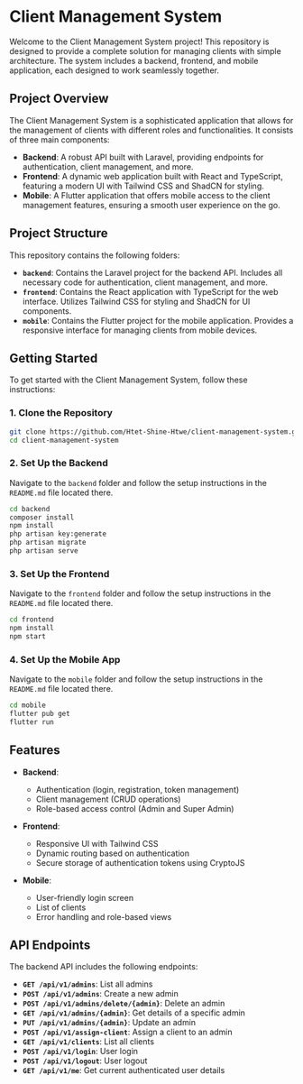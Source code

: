 # Client Management System

Welcome to the Client Management System project! This repository is designed to provide a complete solution for managing clients with simple architecture. The system includes a backend, frontend, and mobile application, each designed to work seamlessly together.

## Project Overview

The Client Management System is a sophisticated application that allows for the management of clients with different roles and functionalities. It consists of three main components:

- **Backend**: A robust API built with Laravel, providing endpoints for authentication, client management, and more.
- **Frontend**: A dynamic web application built with React and TypeScript, featuring a modern UI with Tailwind CSS and ShadCN for styling.
- **Mobile**: A Flutter application that offers mobile access to the client management features, ensuring a smooth user experience on the go.

## Project Structure

This repository contains the following folders:

- **`backend`**: Contains the Laravel project for the backend API. Includes all necessary code for authentication, client management, and more.
- **`frontend`**: Contains the React application with TypeScript for the web interface. Utilizes Tailwind CSS for styling and ShadCN for UI components.
- **`mobile`**: Contains the Flutter project for the mobile application. Provides a responsive interface for managing clients from mobile devices.

## Getting Started

To get started with the Client Management System, follow these instructions:

### 1. Clone the Repository

```bash
git clone https://github.com/Htet-Shine-Htwe/client-management-system.git
cd client-management-system
```

### 2. Set Up the Backend

Navigate to the `backend` folder and follow the setup instructions in the `README.md` file located there.

```bash
cd backend
composer install
npm install
php artisan key:generate
php artisan migrate
php artisan serve
```

### 3. Set Up the Frontend

Navigate to the `frontend` folder and follow the setup instructions in the `README.md` file located there.

```bash
cd frontend
npm install
npm start
```

### 4. Set Up the Mobile App

Navigate to the `mobile` folder and follow the setup instructions in the `README.md` file located there.

```bash
cd mobile
flutter pub get
flutter run
```

## Features

- **Backend**: 
  - Authentication (login, registration, token management) 
  - Client management (CRUD operations)
  - Role-based access control (Admin and Super Admin)

- **Frontend**: 
  - Responsive UI with Tailwind CSS 
  - Dynamic routing based on authentication 
  - Secure storage of authentication tokens using CryptoJS 

- **Mobile**: 
  - User-friendly login screen 
  - List of clients 
  - Error handling and role-based views

## API Endpoints

The backend API includes the following endpoints:

- **`GET /api/v1/admins`**: List all admins
- **`POST /api/v1/admins`**: Create a new admin
- **`POST /api/v1/admins/delete/{admin}`**: Delete an admin
- **`GET /api/v1/admins/{admin}`**: Get details of a specific admin
- **`PUT /api/v1/admins/{admin}`**: Update an admin
- **`POST /api/v1/assign-client`**: Assign a client to an admin
- **`GET /api/v1/clients`**: List all clients
- **`POST /api/v1/login`**: User login
- **`POST /api/v1/logout`**: User logout
- **`GET /api/v1/me`**: Get current authenticated user details
